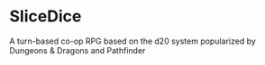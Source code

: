 # SliceDice
A turn-based co-op RPG based on the d20 system popularized by Dungeons &amp; Dragons and Pathfinder
